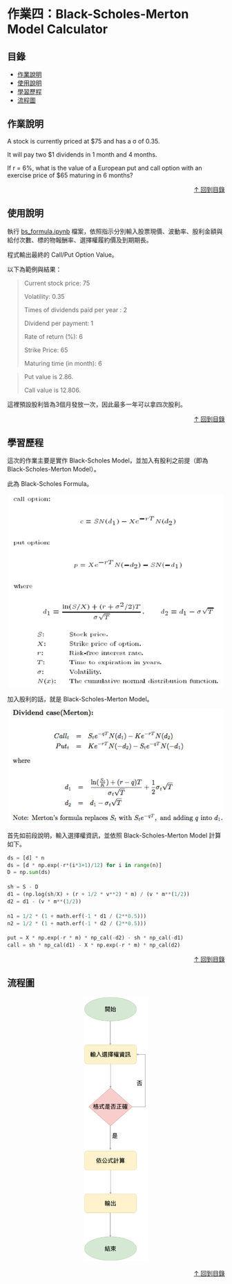 作業四：Black-Scholes-Merton Model Calculator
===
## 目錄
- [作業說明](#作業說明)
- [使用說明](#使用說明)
- [學習歷程](#學習歷程)
- [流程圖](#流程圖)

## 作業說明

A stock is currently priced at $75 and has a σ of 0.35.

It will pay two $1 dividends in 1 month and 4 months.

If r = 6%, what is the value of a European put and call option with an exercise price of $65 maturing in 6 months?

<p align="right">
    <a href="#目錄" class="btn btn-primary">
        &uarr; 回到目錄
    </a>
</p>

## 使用說明

執行 [bs_formula.ipynb](https://github.com/manamimebom/Financial_Engineering/blob/master/HW4/bs_formula.ipynb) 檔案，依照指示分別輸入股票現價、波動率、股利金額與給付次數、標的物報酬率、選擇權履約價及到期期長。

程式輸出最終的 Call/Put Option Value。

以下為範例與結果：

> Current stock price: 75
>
>Volatility: 0.35
>
>Times of dividends paid per year : 2
>
>Dividend per payment: 1
>
>Rate of return (%): 6
>
>Strike Price: 65
>
>Maturing time (in month): 6


>Put value is 2.86.
>
>Call value is 12.806.

這裡預設股利皆為3個月發放一次，因此最多一年可以拿四次股利。

<p align="right">
    <a href="#目錄" class="btn btn-primary">
        &uarr; 回到目錄
    </a>
</p>

## 學習歷程

這次的作業主要是實作 Black-Scholes Model，並加入有股利之前提（即為 Black-Scholes-Merton Model）。

此為 Black-Scholes Formula。

<p align="center">
<img src="https://github.com/manamimebom/Financial_Engineering/blob/master/HW4/src/bsmodel.png" width="500" >
</p>

加入股利的話，就是 Black-Scholes-Merton Model。

<p align="center">
<img src="https://github.com/manamimebom/Financial_Engineering/blob/master/HW4/src/dividend_case.png" width="500" >
</p>

首先如前段說明，輸入選擇權資訊，並依照 Black-Scholes-Merton Model 計算如下。

```python
ds = [d] * n
ds = [d * np.exp(-r*(i*3+1)/12) for i in range(n)]
D = np.sum(ds)

sh = S - D
d1 = (np.log(sh/X) + (r + 1/2 * v**2) * m) / (v * m**(1/2))
d2 = d1 - (v * m**(1/2))

n1 = 1/2 * (1 + math.erf(-1 * d1 / (2**0.5)))
n2 = 1/2 * (1 + math.erf(-1 * d2 / (2**0.5)))

put = X * np.exp(-r * m) * np_cal(-d2) - sh * np_cal(-d1)
call = sh * np_cal(d1) - X * np.exp(-r * m) * np_cal(d2)
```

<p align="right">
    <a href="#目錄" class="btn btn-primary">
        &uarr; 回到目錄
    </a>
</p>

## 流程圖


<p align="center">
<img src="https://github.com/manamimebom/Financial_Engineering/blob/master/HW4/src/flowchart.png" width="150" >
</p>

<p align="right">
    <a href="#目錄" class="btn btn-primary">
        &uarr; 回到目錄
    </a>
</p>

